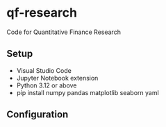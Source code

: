 # qf-research
Code for Quantitative Finance Research

## Setup
- Visual Studio Code
- Jupyter Notebook extension
- Python 3.12 or above
- pip install numpy pandas matplotlib seaborn yaml

## Configuration